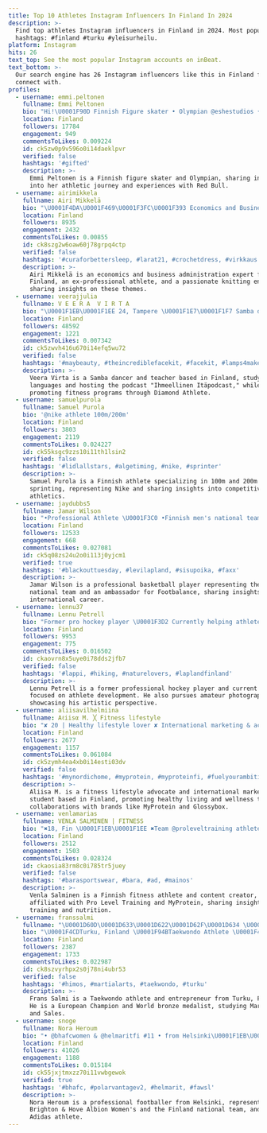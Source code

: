 ```yaml
---
title: Top 10 Athletes Instagram Influencers In Finland In 2024
description: >-
  Find top athletes Instagram influencers in Finland in 2024. Most popular
  hashtags: #finland #turku #yleisurheilu.
platform: Instagram
hits: 26
text_top: See the most popular Instagram accounts on inBeat.
text_bottom: >-
  Our search engine has 26 Instagram influencers like this in Finland for you to
  connect with.
profiles:
  - username: emmi.peltonen
    fullname: Emmi Peltonen
    bio: "Hi!\U0001F90D Finnish Figure skater • Olympian @eshestudios • @redbullsuomi athlete \U0001F48C contactemmipeltonen@gmail.com"
    location: Finland
    followers: 17784
    engagement: 949
    commentsToLikes: 0.009224
    id: ck5zw0p9v596o0i14daeklpvr
    verified: false
    hashtags: '#gifted'
    description: >-
      Emmi Peltonen is a Finnish figure skater and Olympian, sharing insights
      into her athletic journey and experiences with Red Bull.
  - username: airimikkela
    fullname: Airi Mikkelä
    bio: "\U0001F4DA\U0001F469\U0001F3FC‍\U0001F393 Economics and Business Administration \U0001F3F8 Ex pro athlete \U0001F9F6 Knitting enthusiast"
    location: Finland
    followers: 8935
    engagement: 2432
    commentsToLikes: 0.00855
    id: ck8szg2w6oaw60j78grpq4ctp
    verified: false
    hashtags: '#curaforbettersleep, #larat21, #crochetdress, #virkkaus'
    description: >-
      Airi Mikkelä is an economics and business administration expert from
      Finland, an ex-professional athlete, and a passionate knitting enthusiast,
      sharing insights on these themes.
  - username: veerajjulia
    fullname: V E E R A  V I R T A
    bio: "\U0001F1EB\U0001F1EE 24, Tampere⁣ \U0001F1E7\U0001F1F7 Samba dancer&teacher⁣⁣ \U0001F1F7\U0001F1FA Language uni student⁣ \U0001F399Podcaster @ihmeellinenitapodcast ⁣ ⁣ \U0001F4AA\U0001F3FD@diamond.athlete -treeniohjelmat\U0001F447\U0001F3FC"
    location: Finland
    followers: 48592
    engagement: 1221
    commentsToLikes: 0.007342
    id: ck5zwvh416u670i14efq5wu72
    verified: false
    hashtags: '#maybeauty, #theincrediblefacekit, #facekit, #lamps4makeup'
    description: >-
      Veera Virta is a Samba dancer and teacher based in Finland, studying
      languages and hosting the podcast "Ihmeellinen Itäpodcast," while
      promoting fitness programs through Diamond Athlete.
  - username: samuelpurola
    fullname: Samuel Purola
    bio: '@nike athlete 100m/200m'
    location: Finland
    followers: 3803
    engagement: 2119
    commentsToLikes: 0.024227
    id: ck55ksgc9zzs10i11th1lsin2
    verified: false
    hashtags: '#lidlallstars, #algetiming, #nike, #sprinter'
    description: >-
      Samuel Purola is a Finnish athlete specializing in 100m and 200m
      sprinting, representing Nike and sharing insights into competitive
      athletics.
  - username: jaydubbs5
    fullname: Jamar Wilson
    bio: "•Professional Athlete \U0001F3C0 •Finnish men's national team • @footbalance Ambassador •LMW NY\U0001F1FA\U0001F1F8/FIN\U0001F1EB\U0001F1EE •\U0001F5FD\U0001F6EB \U0001F1E7\U0001F1EA\U0001F1E6\U0001F1FA\U0001F1F7\U0001F1F8\U0001F1EA\U0001F1F8\U0001F1EB\U0001F1F7\U0001F1F1\U0001F1F9\U0001F4CD\U0001F1EB\U0001F1EE"
    location: Finland
    followers: 12533
    engagement: 668
    commentsToLikes: 0.027081
    id: ck5q08zs24u2o0i113j0yjcm1
    verified: true
    hashtags: '#blackouttuesday, #levilapland, #sisupoika, #faxx'
    description: >-
      Jamar Wilson is a professional basketball player representing the Finnish
      national team and an ambassador for Footbalance, sharing insights from his
      international career.
  - username: lennu37
    fullname: Lennu Petrell
    bio: "Former pro hockey player \U0001F3D2 Currently helping athletes to reach their goals as a coach with @sahatraining \U0001F3D2\U0001F3CB️‍♂️\U0001F3C3 Amateur photographer: @lenn.artistic"
    location: Finland
    followers: 9953
    engagement: 775
    commentsToLikes: 0.016502
    id: ckaovrn8x5uye0i78dds2jfb7
    verified: false
    hashtags: '#lappi, #hiking, #naturelovers, #laplandfinland'
    description: >-
      Lennu Petrell is a former professional hockey player and current coach
      focused on athlete development. He also pursues amateur photography,
      showcasing his artistic perspective.
  - username: aliisavilhelmiina
    fullname: Aℓiiѕα M. ╳ Fitness lifestyle
    bio: "✘ 20 | Healthy lifestyle lover ✘ International marketing & accounting @ ÅA University\U0001F1EB\U0001F1EE\U0001F1F8\U0001F1EA @myproteinfi athlete ”ALIISAMP” @glossyboxfi -30% ”ALIISA30”"
    location: Finland
    followers: 2677
    engagement: 1157
    commentsToLikes: 0.061084
    id: ck5zymh4ea4xb0i14esti03dv
    verified: false
    hashtags: '#mynordichome, #myprotein, #myproteinfi, #fuelyourambition'
    description: >-
      Aliisa M. is a fitness lifestyle advocate and international marketing
      student based in Finland, promoting healthy living and wellness through
      collaborations with brands like MyProtein and Glossybox.
  - username: venlamarias
    fullname: VENLA SALMINEN | FITNESS
    bio: "✖️18, Fin \U0001F1EB\U0001F1EE ✖️Team @proleveltraining athlete ✖️@myprotein -34% ”VENLASMP” \U0001F495\U0001F512"
    location: Finland
    followers: 2512
    engagement: 1503
    commentsToLikes: 0.028324
    id: ckaosia83rm8c0i785tr5juey
    verified: false
    hashtags: '#barasportswear, #bara, #ad, #mainos'
    description: >-
      Venla Salminen is a Finnish fitness athlete and content creator,
      affiliated with Pro Level Training and MyProtein, sharing insights on
      training and nutrition.
  - username: franssalmi
    fullname: "\U0001D60D\U0001D633\U0001D622\U0001D62F\U0001D634 \U0001D61A\U0001D622\U0001D62D\U0001D62E\U0001D62A | \U0001D61B\U0001D622\U0001D626\U0001D62C\U0001D638\U0001D630\U0001D62F\U0001D625\U0001D630 | ✞"
    bio: "\U0001F4CDTurku, Finland \U0001F94BTaekwondo Athlete \U0001F4C4Marketing & Sales Student \U0001F4A1Entrepreneur \U0001F947European Champion \U0001F949World bronze medalist \U0001F947Beach Taekwondo World Champion"
    location: Finland
    followers: 2387
    engagement: 1733
    commentsToLikes: 0.022987
    id: ck8szvyrhpx2s0j78ni4ubr53
    verified: false
    hashtags: '#himos, #martialarts, #taekwondo, #turku'
    description: >-
      Frans Salmi is a Taekwondo athlete and entrepreneur from Turku, Finland.
      He is a European Champion and World bronze medalist, studying Marketing
      and Sales.
  - username: snoge
    fullname: Nora Heroum
    bio: "• @bhafcwomen & @helmaritfi #11 • from Helsinki\U0001F1EB\U0001F1EE\U0001F499 • @adidas Athlete /// • @obsplayers"
    location: Finland
    followers: 41026
    engagement: 1188
    commentsToLikes: 0.015184
    id: ck55jxjtmxzz70i11vwbgewok
    verified: true
    hashtags: '#bhafc, #polarvantagev2, #helmarit, #fawsl'
    description: >-
      Nora Heroum is a professional footballer from Helsinki, representing
      Brighton & Hove Albion Women's and the Finland national team, and an
      Adidas athlete.
---
```


